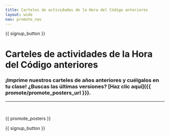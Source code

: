 ```yaml
---
title: Carteles de actividades de la Hora del Código anteriores
layout: wide
nav: promote_nav
---
```


{{ signup_button }}

# Carteles de actividades de la Hora del Código anteriores

### ¡Imprime nuestros carteles de años anteriores y cuélgalos en tu clase! ¿Buscas las últimas versiones? [Haz clic aquí]({{ promote/promote_posters_url }}).

* * *

<br />

{{ promote_posters }}

{{ signup_button }}